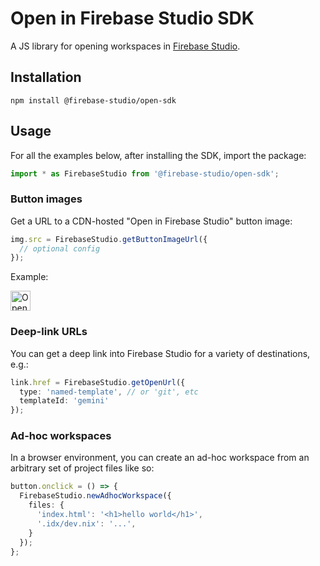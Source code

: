 # Open in Firebase Studio SDK

A JS library for opening workspaces in [Firebase Studio](https://firebase.google.com/studio).

## Installation

```shell
npm install @firebase-studio/open-sdk
```

## Usage

For all the examples below, after installing the SDK, import the package:

```ts
import * as FirebaseStudio from '@firebase-studio/open-sdk';
```

### Button images

Get a URL to a CDN-hosted "Open in Firebase Studio" button image:

```ts
img.src = FirebaseStudio.getButtonImageUrl({
  // optional config
});
```

Example:

<img src="https://cdn.firebasestudio.dev/btn/open_dark_32@2x.png" alt="Open in Firebase Studio button" height="32">

### Deep-link URLs

You can get a deep link into Firebase Studio for a variety of destinations, e.g.:

```ts
link.href = FirebaseStudio.getOpenUrl({
  type: 'named-template', // or 'git', etc
  templateId: 'gemini'
});
```

### Ad-hoc workspaces

In a browser environment, you can create an ad-hoc workspace from an arbitrary set of project files like so:

```ts
button.onclick = () => {
  FirebaseStudio.newAdhocWorkspace({
    files: {
      'index.html': '<h1>hello world</h1>',
      '.idx/dev.nix': '...',
    }
  });
};
```